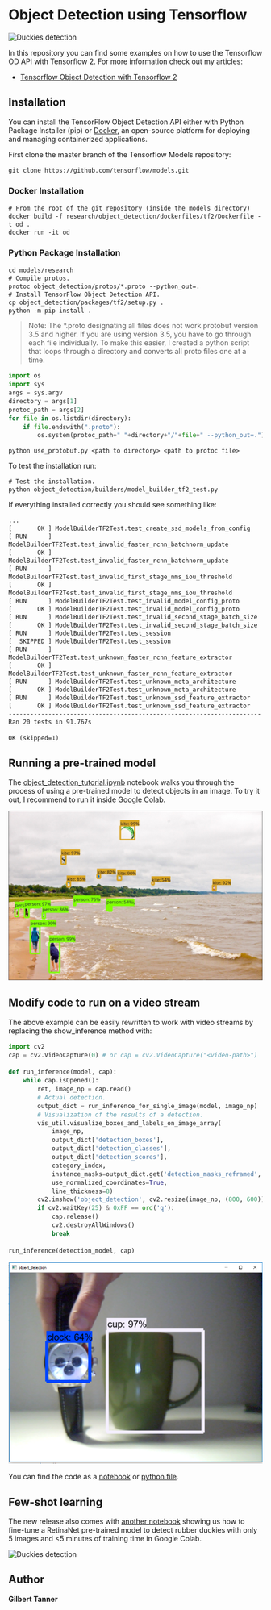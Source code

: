 # Object Detection using Tensorflow

![Duckies detection](doc/duckies_test.gif)

In this repository you can find some examples on how to use the Tensorflow OD API with Tensorflow 2. For more information check out my articles:
* [Tensorflow Object Detection with Tensorflow 2](https://gilberttanner.com/blog/object-detection-with-tensorflow-2)

## Installation

You can install the TensorFlow Object Detection API either with Python Package Installer (pip) or [Docker](https://www.docker.com/), an open-source platform for deploying and managing containerized applications. 

First clone the master branch of the Tensorflow Models repository:

```
git clone https://github.com/tensorflow/models.git
```

### Docker Installation

```
# From the root of the git repository (inside the models directory)
docker build -f research/object_detection/dockerfiles/tf2/Dockerfile -t od .
docker run -it od
```

### Python Package Installation

```
cd models/research
# Compile protos.
protoc object_detection/protos/*.proto --python_out=.
# Install TensorFlow Object Detection API.
cp object_detection/packages/tf2/setup.py .
python -m pip install .
```

> Note: The *.proto designating all files does not work protobuf version 3.5 and higher. If you are using version 3.5, you have to go through each file individually. To make this easier, I created a python script that loops through a directory and converts all proto files one at a time.

```python
import os
import sys
args = sys.argv
directory = args[1]
protoc_path = args[2]
for file in os.listdir(directory):
    if file.endswith(".proto"):
        os.system(protoc_path+" "+directory+"/"+file+" --python_out=.")
```

```
python use_protobuf.py <path to directory> <path to protoc file>
```

To test the installation run:

```
# Test the installation.
python object_detection/builders/model_builder_tf2_test.py
```

If everything installed correctly you should see something like:

```
...
[       OK ] ModelBuilderTF2Test.test_create_ssd_models_from_config
[ RUN      ] ModelBuilderTF2Test.test_invalid_faster_rcnn_batchnorm_update
[       OK ] ModelBuilderTF2Test.test_invalid_faster_rcnn_batchnorm_update
[ RUN      ] ModelBuilderTF2Test.test_invalid_first_stage_nms_iou_threshold
[       OK ] ModelBuilderTF2Test.test_invalid_first_stage_nms_iou_threshold
[ RUN      ] ModelBuilderTF2Test.test_invalid_model_config_proto
[       OK ] ModelBuilderTF2Test.test_invalid_model_config_proto
[ RUN      ] ModelBuilderTF2Test.test_invalid_second_stage_batch_size
[       OK ] ModelBuilderTF2Test.test_invalid_second_stage_batch_size
[ RUN      ] ModelBuilderTF2Test.test_session
[  SKIPPED ] ModelBuilderTF2Test.test_session
[ RUN      ] ModelBuilderTF2Test.test_unknown_faster_rcnn_feature_extractor
[       OK ] ModelBuilderTF2Test.test_unknown_faster_rcnn_feature_extractor
[ RUN      ] ModelBuilderTF2Test.test_unknown_meta_architecture
[       OK ] ModelBuilderTF2Test.test_unknown_meta_architecture
[ RUN      ] ModelBuilderTF2Test.test_unknown_ssd_feature_extractor
[       OK ] ModelBuilderTF2Test.test_unknown_ssd_feature_extractor
----------------------------------------------------------------------
Ran 20 tests in 91.767s

OK (skipped=1)
```

## Running a pre-trained model

The [object_detection_tutorial.ipynb](https://github.com/tensorflow/models/blob/master/research/object_detection/colab_tutorials/object_detection_tutorial.ipynb) notebook walks you through the process of using a pre-trained model to detect objects in an image. To try it out, I recommend to run it inside [Google Colab](https://colab.sandbox.google.com/github/tensorflow/models/blob/master/research/object_detection/colab_tutorials/colab_tutorials/object_detection_tutorial.ipynb).

![Person and Kites detection](doc/kites_detections_output.jpg)

## Modify code to run on a video stream

The above example can be easily rewritten to work with video streams by replacing the show_inference method with:

```python
import cv2
cap = cv2.VideoCapture(0) # or cap = cv2.VideoCapture("<video-path>")

def run_inference(model, cap):
    while cap.isOpened():
        ret, image_np = cap.read()
        # Actual detection.
        output_dict = run_inference_for_single_image(model, image_np)
        # Visualization of the results of a detection.
        vis_util.visualize_boxes_and_labels_on_image_array(
            image_np,
            output_dict['detection_boxes'],
            output_dict['detection_classes'],
            output_dict['detection_scores'],
            category_index,
            instance_masks=output_dict.get('detection_masks_reframed', None),
            use_normalized_coordinates=True,
            line_thickness=8)
        cv2.imshow('object_detection', cv2.resize(image_np, (800, 600)))
        if cv2.waitKey(25) & 0xFF == ord('q'):
            cap.release()
            cv2.destroyAllWindows()
            break

run_inference(detection_model, cap)
```

![Live Object Detection Example](doc/live_object_detection_example.png)

You can find the code as a [notebook](live_object_detection.ipynb) or [python file](detect_from_webcam.py).

## Few-shot learning

The new release also comes with [another notebook](https://github.com/tensorflow/models/blob/master/research/object_detection/colab_tutorials/eager_few_shot_od_training_tf2_colab.ipynb) showing us how to fine-tune a RetinaNet pre-trained model to detect rubber duckies with only 5 images and <5 minutes of training time in Google Colab.

![Duckies detection](doc/duckies_test.gif)

## Author
 **Gilbert Tanner**
